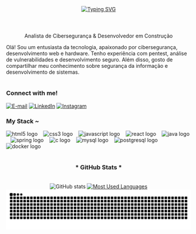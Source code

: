 <div align="center">
  <a href="https://git.io/typing-svg">
    <img src="https://readme-typing-svg.demolab.com?font=Fira+Code&weight=500&size=22&pause=1000&color=00ff09&center=true&vCenter=true&random=false&width=524&lines=%E2%8A%B9+Welcome+to+my+profile!+%CB%99%E1%B5%95%CB%99+%E2%8A%B9+" alt="Typing SVG">
  </a>
</div>

<img align="center" alt="" src="./src/header-gif.gif">

#

<p align="center">Analista de Cibersegurança & Desenvolvedor em Construção

Olá! Sou um entusiasta da tecnologia, apaixonado por cibersegurança, desenvolvimento web e hardware. Tenho experiência com pentest, análise de vulnerabilidades e desenvolvimento seguro. Além disso, gosto de compartilhar meu conhecimento sobre segurança da informação e desenvolvimento de sistemas.
  
#

<img align="right" alt="" height="190px" src="./src/study.gif">

<h3 align="left">Connect with me!</h3>

[![E-mail](https://img.shields.io/badge/-Email-000?style=for-the-badge&logo=microsoft-outlook&logoColor=FF00F6&color:FFF)](mailto:meduardacardoso.121@gmail.com)
[![LinkedIn](https://img.shields.io/badge/-LinkedIn-000?style=for-the-badge&logo=linkedin&logoColor=FF00F6&color:FFF)](https://www.linkedin.com/in/mari4souza/)
[![Instagram](https://img.shields.io/badge/-Instagram-000?style=for-the-badge&logo=instagram&logoColor=FF00F6&color:FFF)](https://www.instagram.com/mari4.souza/)


<h3 align="left">My Stack ~</h3>

<div align="left">
  <img src="https://cdn.jsdelivr.net/gh/devicons/devicon/icons/html5/html5-original.svg" height="25" alt="html5 logo"  />
  <img width="8" />
  <img src="https://cdn.jsdelivr.net/gh/devicons/devicon/icons/css3/css3-original.svg" height="25" alt="css3 logo"  />
  <img width="8" />
  <img src="https://cdn.jsdelivr.net/gh/devicons/devicon/icons/javascript/javascript-plain.svg" height="25" alt="javascript logo"  />
  <img width="8" />
  <img src="https://cdn.jsdelivr.net/gh/devicons/devicon/icons/react/react-original.svg" height="25" alt="react logo"  />
  <img width="8" />
  <img src="https://cdn.jsdelivr.net/gh/devicons/devicon/icons/java/java-original.svg" height="25" alt="java logo"  />
  <img width="8" />
  <img src="https://cdn.jsdelivr.net/gh/devicons/devicon/icons/spring/spring-original.svg" height="25" alt="spring logo"  />
  <img width="8" />
  <img src="https://cdn.jsdelivr.net/gh/devicons/devicon/icons/c/c-original.svg" height="25" alt="c logo"  />
  <img width="8" />
  <img src="https://cdn.jsdelivr.net/gh/devicons/devicon/icons/mysql/mysql-original.svg" height="25" alt="mysql logo"  />
  <img width="8" />
  <img src="https://cdn.jsdelivr.net/gh/devicons/devicon/icons/postgresql/postgresql-original.svg" height="25" alt="postgresql logo"  />
  <img width="8" />
  <img src="https://cdn.jsdelivr.net/gh/devicons/devicon/icons/docker/docker-original.svg" height="25" alt="docker logo"  />
</div>

#

<div style="text-align: center;" align="center">
  <h3>* GitHub Stats *</h3>
  <br>
  <img src="https://github-readme-stats-git-masterrstaa-rickstaa.vercel.app/api?username=mari4souza&hide_title=true&show_icons=true&include_all_commits=false&count_private=true&line_height=25&hide=issues&bg_color=000&title_color=FF00F6&text_color=00ff09&border_radius=3&border_color=36123c&icon_color=FF00F6&theme=jolly" alt="GitHub stats">

  <a href="https://github.com/Nunes-01/github-readme-stats">
    <img src="https://github-readme-stats-git-masterrstaa-rickstaa.vercel.app/api/top-langs/?username=Nunes-01&line_height=10&card_width=290&layout=compact&hide_title=false&count_private=true&langs_count=4&show_icons=true&title_color=00ff09&hide=html,scss,less&bg_color=000&text_color=00ff09&border_radius=3&border_color=00ff09&count_private=true" alt="Most Used Languages">
  </a>

  <picture align="center">
  <source media="(prefers-color-scheme: dark)" srcset="https://raw.githubusercontent.com/Nunes-01/Nunes-01/output/github-contribution-grid-snake-dark.svg">
  <source media="(prefers-color-scheme: light)" srcset="https://raw.githubusercontent.com/Nunes-01/Nunes-01/output/github-contribution-grid-snake-dark.svg">
  <img align="center" alt="github contribution grid snake animation" src="https://raw.githubusercontent.com/Nunes-01/Nunes-01/output/github-contribution-grid-snake.svg">
</picture>
</div>
